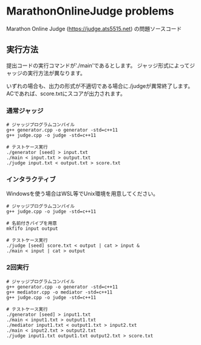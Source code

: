 # MarathonOnlineJudge problems

Marathon Online Judge (https://judge.ats5515.net) の問題ソースコード

## 実行方法
提出コードの実行コマンドが'./main'であるとします。
ジャッジ形式によってジャッジの実行方法が異なります。

いずれの場合も、出力の形式が不適切である場合に./judgeが異常終了します。
ACであれば、score.txtにスコアが出力されます。

### 通常ジャッジ
~~~
# ジャッジプログラムコンパイル
g++ generator.cpp -o generator -std=c++11
g++ judge.cpp -o judge -std=c++11

# テストケース実行
./generator [seed] > input.txt
./main < input.txt > output.txt
./judge input.txt < output.txt > score.txt
~~~

### インタラクティブ
Windowsを使う場合はWSL等でUnix環境を用意してください。
~~~
# ジャッジプログラムコンパイル
g++ judge.cpp -o judge -std=c++11

# 名前付きパイプを用意
mkfifo input output

# テストケース実行
./judge [seed] score.txt < output | cat > input &
./main < input | cat > output
~~~

### 2回実行
~~~
# ジャッジプログラムコンパイル
g++ generator.cpp -o generator -std=c++11
g++ mediator.cpp -o mediator -std=c++11
g++ judge.cpp -o judge -std=c++11

# テストケース実行
./generator [seed] > input1.txt
./main < input1.txt > output1.txt
./mediator input1.txt < output1.txt > input2.txt
./main < input2.txt > output2.txt
./judge input1.txt output1.txt output2.txt > score.txt
~~~